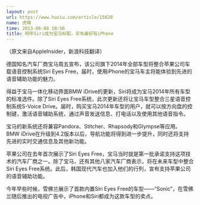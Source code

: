 ```yaml
---
layout: post
url: https://www.huxiu.com/article/15628
name: 虎嗅
time: 2013-06-08 10:56
title: 明年Siri成为宝马标配，买车最好有iPhone
---
```

（原文来自AppleInsider，新浪科技翻译）

德国知名汽车厂商宝马周五宣布，该公司旗下2014年全部车型将整合苹果公司车载语音控制系统Siri Eyes Free，届时，使用iPhone的宝马车主将能体验到先进的语音辅助功能的魅力。

得益于宝马一体化移动界面BMW iDrive的更新，Siri将成为宝马2014年所有车型的标准选件。除了Siri Eyes Free系统，此次更新还将让宝马车型整合三星语音控制系统S-Voice Drive。届时，购买宝马2014年车型的用户，就可以按方向盘的控制键，激活语音辅助系统，通过声音发送信息、打电话以及使用其他语音指令。

宝马的新系统还将兼容Pandora、Stitcher、Rhapsody和Glympse等应用。BMW iDrive在升级到4.2版本以后，导航功能将得到进一步提升，同时还将支持先进的实时交通信息及其他新功能。

苹果公司在去年首次展示了Siri Eyes Free，宝马当时就是第一批承诺支持这项技术的汽车厂商之一。除了宝马，还有其他八家汽车厂商表示，将在未来车型中整合Siri Eyes Free系统。此后，韩国现代汽车也加入他们的行列，宣布支持苹果公司的语音辅助功能。

今年早些时候，雪佛兰展示了首款内置Siri Eyes Free的车型——“Sonic”，在雪佛兰随后推出的电视广告中，iPhone和Siri都成为这款车型的卖点。

